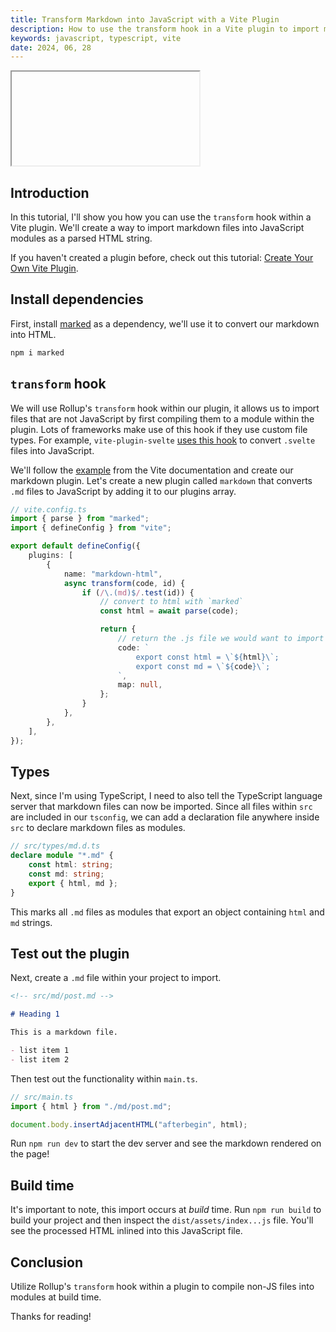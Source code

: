 ```yaml
---
title: Transform Markdown into JavaScript with a Vite Plugin
description: How to use the transform hook in a Vite plugin to import markdown files into modules, converting them to HTML strings.
keywords: javascript, typescript, vite
date: 2024, 06, 28
---
```


<drab-youtube aria-label="YouTube Tutorial" uid="DUdozB7R-AE">
    <iframe data-content loading="lazy"></iframe>
</drab-youtube>

## Introduction

In this tutorial, I'll show you how you can use the `transform` hook within a Vite plugin. We'll create a way to import markdown files into JavaScript modules as a parsed HTML string.

If you haven't created a plugin before, check out this tutorial: [Create Your Own Vite Plugin](https://blog.robino.dev/posts/vite-plugin).

## Install dependencies

First, install [marked](https://marked.js.org/) as a dependency, we'll use it to convert our markdown into HTML.

```bash
npm i marked
```

## `transform` hook

We will use Rollup's `transform` hook within our plugin, it allows us to import files that are not JavaScript by first compiling them to a module within the plugin. Lots of frameworks make use of this hook if they use custom file types. For example, `vite-plugin-svelte` [uses this hook](https://github.com/sveltejs/vite-plugin-svelte/blob/23096cf3d8d26f1ab3b93259ceb582435ec8563b/packages/vite-plugin-svelte/src/index.js#L139) to convert `.svelte` files into JavaScript.

We'll follow the [example](https://vitejs.dev/guide/api-plugin.html#transforming-custom-file-types) from the Vite documentation and create our markdown plugin. Let's create a new plugin called `markdown` that converts `.md` files to JavaScript by adding it to our plugins array.

```ts
// vite.config.ts
import { parse } from "marked";
import { defineConfig } from "vite";

export default defineConfig({
	plugins: [
		{
			name: "markdown-html",
			async transform(code, id) {
				if (/\.(md)$/.test(id)) {
					// convert to html with `marked`
					const html = await parse(code);

					return {
						// return the .js file we would want to import
						code: `
							export const html = \`${html}\`;
							export const md = \`${code}\`;
						`,
						map: null,
					};
				}
			},
		},
	],
});
```

## Types

Next, since I'm using TypeScript, I need to also tell the TypeScript language server that markdown files can now be imported. Since all files within `src` are included in our `tsconfig`, we can add a declaration file anywhere inside `src` to declare markdown files as modules.

```ts
// src/types/md.d.ts
declare module "*.md" {
	const html: string;
	const md: string;
	export { html, md };
}
```

This marks all `.md` files as modules that export an object containing `html` and `md` strings.

## Test out the plugin

Next, create a `.md` file within your project to import.

```md
<!-- src/md/post.md -->

# Heading 1

This is a markdown file.

- list item 1
- list item 2
```

Then test out the functionality within `main.ts`.

```ts
// src/main.ts
import { html } from "./md/post.md";

document.body.insertAdjacentHTML("afterbegin", html);
```

Run `npm run dev` to start the dev server and see the markdown rendered on the page!

## Build time

It's important to note, this import occurs at _build_ time. Run `npm run build` to build your project and then inspect the `dist/assets/index...js` file. You'll see the processed HTML inlined into this JavaScript file.

## Conclusion

Utilize Rollup's `transform` hook within a plugin to compile non-JS files into modules at build time.

Thanks for reading!
